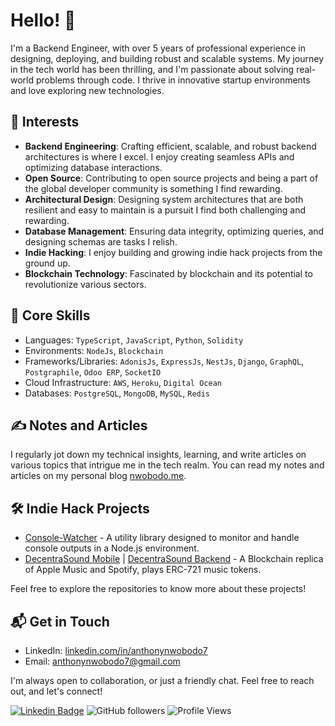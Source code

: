 
# Hello! 👋

I'm a Backend Engineer, with over 5 years of professional experience in designing, deploying, and building robust and scalable systems. My journey in the tech world has been thrilling, and I'm passionate about solving real-world problems through code. I thrive in innovative startup environments and love exploring new technologies.

## 🌱 Interests
- **Backend Engineering**: Crafting efficient, scalable, and robust backend architectures is where I excel. I enjoy creating seamless APIs and optimizing database interactions.
- **Open Source**: Contributing to open source projects and being a part of the global developer community is something I find rewarding.
- **Architectural Design**: Designing system architectures that are both resilient and easy to maintain is a pursuit I find both challenging and rewarding.
- **Database Management**: Ensuring data integrity, optimizing queries, and designing schemas are tasks I relish.
- **Indie Hacking**: I enjoy building and growing indie hack projects from the ground up.
- **Blockchain Technology**: Fascinated by blockchain and its potential to revolutionize various sectors.

## 💼 Core Skills
- Languages: `TypeScript`, `JavaScript`, `Python`, `Solidity`
- Environments: `NodeJs`, `Blockchain`
- Frameworks/Libraries: `AdonisJs`, `ExpressJs`, `NestJs`, `Django`, `GraphQL`, `Postgraphile`, `Odoo ERP`, `SocketIO`
- Cloud Infrastructure: `AWS`, `Heroku`, `Digital Ocean`
- Databases: `PostgreSQL`, `MongoDB`, `MySQL`, `Redis`

## ✍️ Notes and Articles
I regularly jot down my technical insights, learning, and write articles on various topics that intrigue me in the tech realm. You can read my notes and articles on my personal blog [nwobodo.me](https://nwobodo.me).
  
## 🛠️ Indie Hack Projects
- [Console-Watcher](https://www.npmjs.com/package/console-watcher) - A utility library designed to monitor and handle console outputs in a Node.js environment.
- [DecentraSound Mobile](https://github.com/francosion042/DecentraSound-Mobile) | [DecentraSound Backend](https://github.com/francosion042/DecentraSound-Backend) - A Blockchain replica of Apple Music and Spotify, plays ERC-721 music tokens.

Feel free to explore the repositories to know more about these projects!

## 📬 Get in Touch
- LinkedIn: [linkedin.com/in/anthonynwobodo7](https://linkedin.com/in/anthonynwobodo7)
- Email: [anthonynwobodo7@gmail.com](mailto:anthonynwobodo7@gmail.com)

I'm always open to collaboration, or just a friendly chat. Feel free to reach out, and let's connect!

[![Linkedin Badge](https://img.shields.io/badge/-Anthony-blue?style=flat&logo=Linkedin&logoColor=white&link=https://www.linkedin.com/in/anthony-nwobodo/)](https://www.linkedin.com/in/anthony-nwobodo/)
![GitHub followers](https://img.shields.io/github/followers/francosion042)
![Profile Views](https://komarev.com/ghpvc/?username=francosion042&label=Profile%20views&color=0e75b6&style=flat)


